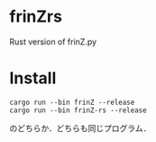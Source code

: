 # frinZrs
Rust version of frinZ.py

# Install 
```
cargo run --bin frinZ --release  
cargo run --bin frinZ-rs --release
```
のどちらか．どちらも同じプログラム．
